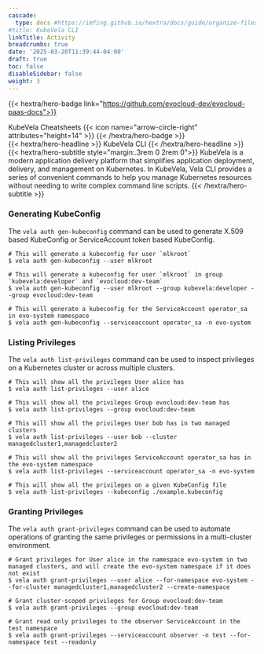 ```yaml
---
cascade:
  type: docs #https://imfing.github.io/hextra/docs/guide/organize-files/#layouts
#title: KubeVela CLI
linkTitle: Activity
breadcrumbs: true
date: '2025-03-20T11:39:44-04:00'
draft: true
toc: false
disableSidebar: false
weight: 3
---
```


<!-- markdownlint-disable MD033 MD034-->
{{< hextra/hero-badge link="https://github.com/evocloud-dev/evocloud-paas-docs">}}
  <div class="hx-w-2 hx-h-2 hx-rounded-full hx-bg-primary-400"></div>
  KubeVela Cheatsheets
  {{< icon name="arrow-circle-right" attributes="height=14" >}}
{{< /hextra/hero-badge >}}

<div class="hx-mt-6 hx-mb-6">
{{< hextra/hero-headline >}}
  KubeVela CLI
{{< /hextra/hero-headline >}}
</div>

<div class="hx-mb-12">
{{< hextra/hero-subtitle style="margin:.3rem 0 2rem 0">}}
  KubeVela is a modern application delivery platform that simplifies application deployment, 
  delivery, and management on Kubernetes. In KubeVela, Vela CLI provides a series of convenient commands 
  to help you manage Kubernetes resources without needing to write complex command line scripts.
{{< /hextra/hero-subtitle >}}
</div>

### Generating KubeConfig
The ``vela auth gen-kubeconfig`` command can be used to generate X.509 based KubeConfig or ServiceAccount token based KubeConfig.

````shell
# This will generate a kubeconfig for user `mlkroot`
$ vela auth gen-kubeconfig --user mlkroot

# This will generate a kubeconfig for user `mlkroot` in group `kubevela:developer` and `evocloud:dev-team`
$ vela auth gen-kubeconfig --user mlkroot --group kubevela:developer --group evocloud:dev-team

# This will generate a kubeconfig for the ServiceAccount operator_sa in evo-system namespace
$ vela auth gen-kubeconfig --serviceaccount operator_sa -n evo-system
````

### Listing Privileges
The ``vela auth list-privileges`` command can be used to inspect privileges on a Kubernetes cluster or across multiple clusters.

````shell
# This will show all the privileges User alice has
$ vela auth list-privileges --user alice

# This will show all the privileges Group evocloud:dev-team has
$ vela auth list-privileges --group evocloud:dev-team

# This will show all the privileges User bob has in two managed clusters
$ vela auth list-privileges --user bob --cluster managedcluster1,managedcluster2

# This will show all the privileges ServiceAccount operator_sa has in the evo-system namespace
$ vela auth list-privileges --serviceaccount operator_sa -n evo-system

# This will show all the privileges on a given KubeConfig file
$ vela auth list-privileges --kubeconfig ./example.kubeconfig
````

### Granting Privileges
The ``vela auth grant-privileges`` command can be used to automate operations of granting the same privileges or permissions in a multi-cluster environment.

````shell
# Grant privileges for User alice in the namespace evo-system in two managed clusters, and will create the evo-system namespace if it does not exist
$ vela auth grant-privileges --user alice --for-namespace evo-system --for-cluster managedcluster1,managedcluster2 --create-namespace
  
# Grant cluster-scoped privileges for Group evocloud:dev-team
$ vela auth grant-privileges --group evocloud:dev-team

# Grant read only privileges to the observer ServiceAccount in the test namespace
$ vela auth grant-privileges --serviceaccount observer -n test --for-namespace test --readonly
````


